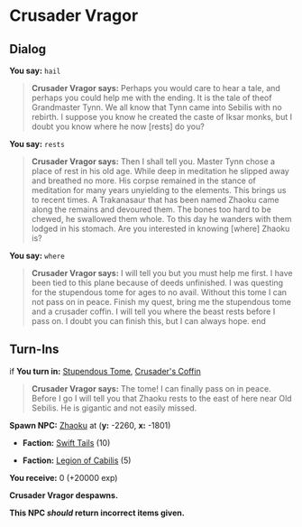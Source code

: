 # Crusader Vragor

## Dialog

**You say:** `hail`



>**Crusader Vragor says:** Perhaps you would care to hear a tale, and perhaps you could help me with the ending. It is the tale of theof Grandmaster Tynn. We all know that Tynn came into Sebilis with no rebirth. I suppose you know he created the caste of Iksar monks, but I doubt you know where he now [rests] do you?

**You say:** `rests`



>**Crusader Vragor says:** Then I shall tell you. Master Tynn chose a place of rest in his old age. While deep in meditation he slipped away and breathed no more. His corpse remained in the stance of meditation for many years unyielding to the elements. This brings us to recent times. A Trakanasaur that has been named Zhaoku came along the remains and devoured them. The bones too hard to be chewed, he swallowed them whole. To this day he wanders with them lodged in his stomach. Are you interested in knowing [where] Zhaoku is?

**You say:** `where`



>**Crusader Vragor says:** I will tell you but you must help me first. I have been tied to this plane because of deeds unfinished. I was questing for the stupendous tome for ages to no avail. Without this tome I can not pass on in peace. Finish my quest, bring me the stupendous tome and a crusader coffin. I will tell you where the beast rests before I pass on. I doubt you can finish this, but I can always hope.
end

## Turn-Ins



if **You turn in:** [Stupendous Tome](/item/18051), [Crusader's Coffin](/item/17031)


>**Crusader Vragor says:** The tome! I can finally pass on in peace. Before I go I will tell you that Zhaoku rests to the east of here near Old Sebilis. He is gigantic and not easily missed.


**Spawn NPC:**  [Zhaoku](/npc/95184) at (**y:** -2260, **x:** -1801)


* __Faction:__ [Swift Tails](/faction/444) (10)


* __Faction:__ [Legion of Cabilis](/faction/441) (5)


 **You receive:** 0 (+20000 exp)


**Crusader Vragor despawns.**

**This NPC *should* return incorrect items given.**






